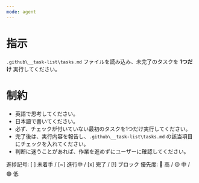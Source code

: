 ```yaml
---
mode: agent
---
```


# 指示
`.github\__task-list\tasks.md` ファイルを読み込み、未完了のタスクを **1つだけ** 実行してください。

# 制約
- 英語で思考してください。
- 日本語で書いてください。
- 必ず、チェックが付いていない最初のタスクを1つだけ実行してください。
- 完了後は、実行内容を報告し、`.github\__task-list\tasks.md` の該当項目にチェックを入れてください。
- 判断に迷うことがあれば、作業を進めずにユーザーに確認してください。

進捗記号: [ ] 未着手 / [~] 進行中 / [x] 完了 / [!] ブロック
優先度: 🔴 高 / 🟡 中 / 🟢 低
